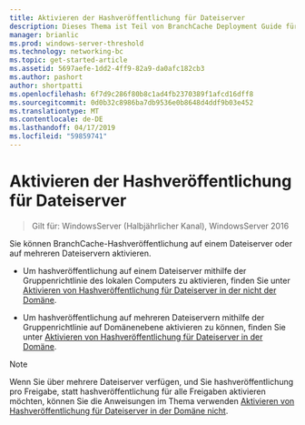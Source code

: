 ```yaml
---
title: Aktivieren der Hashveröffentlichung für Dateiserver
description: Dieses Thema ist Teil von BranchCache Deployment Guide für Windows Server 2016, die veranschaulicht, wie Sie BranchCache in verteilter und gehosteter Cachemodus zur Optimierung der WAN-bandbreitennutzung in Zweigstellen bereitstellen
manager: brianlic
ms.prod: windows-server-threshold
ms.technology: networking-bc
ms.topic: get-started-article
ms.assetid: 5697aefe-1dd2-4ff9-82a9-da0afc182cb3
ms.author: pashort
author: shortpatti
ms.openlocfilehash: 6f7d9c286f80b8c1ad4fb2370389f1afcd16dff8
ms.sourcegitcommit: 0d0b32c8986ba7db9536e0b8648d4ddf9b03e452
ms.translationtype: MT
ms.contentlocale: de-DE
ms.lasthandoff: 04/17/2019
ms.locfileid: "59859741"
---
```

# <a name="enable-hash-publication-for-file-servers"></a>Aktivieren der Hashveröffentlichung für Dateiserver

>Gilt für: WindowsServer (Halbjährlicher Kanal), WindowsServer 2016

Sie können BranchCache-Hashveröffentlichung auf einem Dateiserver oder auf mehreren Dateiservern aktivieren.  
  
-   Um hashveröffentlichung auf einem Dateiserver mithilfe der Gruppenrichtlinie des lokalen Computers zu aktivieren, finden Sie unter [Aktivieren von Hashveröffentlichung für Dateiserver in der nicht der Domäne](../../branchcache/deploy/Enable-Hash-Publication-for-Non-Domain-Member-File-Servers.md).  
  
-   Um hashveröffentlichung auf mehreren Dateiservern mithilfe der Gruppenrichtlinie auf Domänenebene aktivieren zu können, finden Sie unter [Aktivieren von Hashveröffentlichung für Dateiserver in der Domäne](../../branchcache/deploy/Enable-Hash-Publication-for-Domain-Member-File-Servers.md).  
  
> [!NOTE]  
> Wenn Sie über mehrere Dateiserver verfügen, und Sie hashveröffentlichung pro Freigabe, statt hashveröffentlichung für alle Freigaben aktivieren möchten, können Sie die Anweisungen im Thema verwenden [Aktivieren von Hashveröffentlichung für Dateiserver in der Domäne nicht](Enable-Hash-Publication-for-Non-Domain-Member-File-Servers.md).  
  


